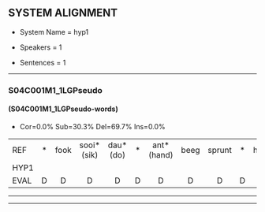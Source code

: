 
## SYSTEM ALIGNMENT

- System Name = hyp1

- Speakers = 1

- Sentences = 1

---

### S04C001M1_1LGPseudo

#### (S04C001M1_1LGPseudo-words)

- Cor=0.0%	Sub=30.3%	Del=69.7%	Ins=0.0%

|  |  |  |  |  |  |  |  |  |  |  |  |  |  |  |  |  |  |  |  |  |  |  |  |  |  |  |  |  |  |  |  |  |  |  |  |  |  |  |  |  |  |  |  |  |  |  |  |  |  |  |  |  |  |  |  |  |  |  |  |  |  |  |  |  |  |  |  |  |  |  |  |  |  |  |  |  |
|:--- |:---:|:---:|:---:|:---:|:---:|:---:|:---:|:---:|:---:|:---:|:---:|:---:|:---:|:---:|:---:|:---:|:---:|:---:|:---:|:---:|:---:|:---:|:---:|:---:|:---:|:---:|:---:|:---:|:---:|:---:|:---:|:---:|:---:|:---:|:---:|:---:|:---:|:---:|:---:|:---:|:---:|:---:|:---:|:---:|:---:|:---:|:---:|:---:|:---:|:---:|:---:|:---:|:---:|:---:|:---:|:---:|:---:|:---:|:---:|:---:|:---:|:---:|:---:|:---:|:---:|:---:|:---:|:---:|:---:|:---:|:---:|:---:|:---:|:---:|:---:|:---:|
| REF | * | fook | sooi*(sik) | dau*(do) | * | ant*(hand) | beeg | sprunt | * | hool | * | larst*(lacht) | * | vout | zwoei | fam | * | * | * | * | *s | vaap | sprieuw | * | keng | * | * | swoers | doer | *s | * | plirt | *s | jien | *s | blard | guul | *s | hoekt | * | * | * | * | neeuw | *s | noork | * | vid*(vinden) | zans | leum | haans | *s | spaai | *s | sjalt*(stalt) | *s | * | * | * | heik | * | sank | *s | roen | frijk | * | eem | *s | schard | grek | * | * | dron | snaaf | *s | stuid |
| HYP1 |  |  |  |  |  |  |  |  |  |  |  |  |  |  |  |  |  |  |  |  |  |  |  |  |  |  |  |  |  |  |  |  |  |  |  |  |  |  |  |  |  |  |  |  |  |  |  |  |  |  |  |  |  | u | u | tho | gaht | vat | am | ruht | t | u | woord | ra | sa | uhm | um | oeank | go | frank | un | aa | ja | m | ma | k |
| EVAL | D | D | D | D | D | D | D | D | D | D | D | D | D | D | D | D | D | D | D | D | D | D | D | D | D | D | D | D | D | D | D | D | D | D | D | D | D | D | D | D | D | D | D | D | D | D | D | D | D | D | D | D | D | S | S | S | S | S | S | S | S | S | S | S | S | S | S | S | S | S | S | S | S | S | S | S |
---

---
